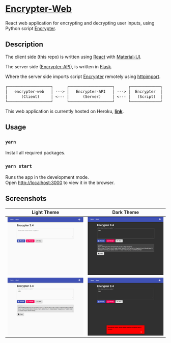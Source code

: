 # [Encrypter-Web](https://encrypter-web.herokuapp.com/)

React web application for encrypting and decrypting user inputs, using Python script [Encrypter](https://github.com/MaxsLi/Encrypter).

## Description

The client side (this repo) is written using [React](https://reactjs.org/) with [Material-UI](https://material-ui.com/).

The server side ([Encrypter-API](https://github.com/MaxsLi/Encrypter-API)), is written in [Flask](https://flask.palletsprojects.com/en/1.1.x/).

Where the server side imports script [Encrypter](https://github.com/MaxsLi/Encrypter) remotely using [httpimport](https://github.com/operatorequals/httpimport).

```
┌───────────────────┐      ┌───────────────────┐      ┌─────────────┐
│   encrypter-web   │ ---> │   Encrypter-API   │ ---> │  Encrypter  │
│      (Client)     │ <--- │      (Server)     │ <--- │   (Script)  │
└───────────────────┘      └───────────────────┘      └─────────────┘
```

This web application is currently hosted on Heroku, [**link**](https://encrypter-web.herokuapp.com/).

## Usage

### `yarn`

Install all required packages.

### `yarn start`

Runs the app in the development mode.\
Open [http://localhost:3000](http://localhost:3000) to view it in the browser.

## Screenshots

| Light Theme    | Dark Theme   |
| :------------: | :----------: |
| ![Home page in light theme](/static/screenshot1.png) | ![Encrypt text in dark theme](/static/screenshot3.png) |
| ![Encrypt text in light theme](/static/screenshot2.png) | ![Error input in dark theme](/static/screenshot4.png) |
